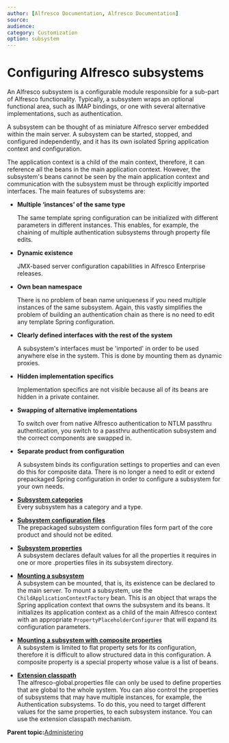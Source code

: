 ```yaml
---
author: [Alfresco Documentation, Alfresco Documentation]
source: 
audience: 
category: Customization
option: subsystem
---
```


# Configuring Alfresco subsystems

An Alfresco subsystem is a configurable module responsible for a sub-part of Alfresco functionality. Typically, a subsystem wraps an optional functional area, such as IMAP bindings, or one with several alternative implementations, such as authentication.

A subsystem can be thought of as miniature Alfresco server embedded within the main server. A subsystem can be started, stopped, and configured independently, and it has its own isolated Spring application context and configuration.

The application context is a child of the main context, therefore, it can reference all the beans in the main application context. However, the subsystem's beans cannot be seen by the main application context and communication with the subsystem must be through explicitly imported interfaces. The main features of subsystems are:

-   **Multiple ‘instances’ of the same type**

    The same template spring configuration can be initialized with different parameters in different instances. This enables, for example, the chaining of multiple authentication subsystems through property file edits.

-   **Dynamic existence**

    JMX-based server configuration capabilities in Alfresco Enterprise releases.

-   **Own bean namespace**

    There is no problem of bean name uniqueness if you need multiple instances of the same subsystem. Again, this vastly simplifies the problem of building an authentication chain as there is no need to edit any template Spring configuration.

-   **Clearly defined interfaces with the rest of the system**

    A subsystem's interfaces must be 'imported' in order to be used anywhere else in the system. This is done by mounting them as dynamic proxies.

-   **Hidden implementation specifics**

    Implementation specifics are not visible because all of its beans are hidden in a private container.

-   **Swapping of alternative implementations**

    To switch over from native Alfresco authentication to NTLM passthru authentication, you switch to a passthru authentication subsystem and the correct components are swapped in.

-   **Separate product from configuration**

    A subsystem binds its configuration settings to properties and can even do this for composite data. There is no longer a need to edit or extend prepackaged Spring configuration in order to configure a subsystem for your own needs.


-   **[Subsystem categories](../concepts/subsystem-categories.md)**  
Every subsystem has a category and a type.
-   **[Subsystem configuration files](../concepts/subsystem-configuration.md)**  
The prepackaged subsystem configuration files form part of the core product and should not be edited.
-   **[Subsystem properties](../concepts/subsystem-props.md)**  
A subsystem declares default values for all the properties it requires in one or more .properties files in its subsystem directory.
-   **[Mounting a subsystem](../tasks/subsystem-mount.md)**  
A subsystem can be mounted, that is, its existence can be declared to the main server. To mount a subsystem, use the `ChildApplicationContextFactory` bean. This is an object that wraps the Spring application context that owns the subsystem and its beans. It initializes its application context as a child of the main Alfresco context with an appropriate `PropertyPlaceholderConfigurer` that will expand its configuration parameters.
-   **[Mounting a subsystem with composite properties](../tasks/subsystem-mount-comp.md)**  
A subsystem is limited to flat property sets for its configuration, therefore it is difficult to allow structured data in this configuration. A composite property is a special property whose value is a list of beans.
-   **[Extension classpath](../tasks/subsystem-classpath.md)**  
The alfresco-global.properties file can only be used to define properties that are global to the whole system. You can also control the properties of subsystems that may have multiple instances, for example, the Authentication subsystems. To do this, you need to target different values for the same properties, to each subsystem instance. You can use the extension classpath mechanism.

**Parent topic:**[Administering](../concepts/ch-administering.md)

